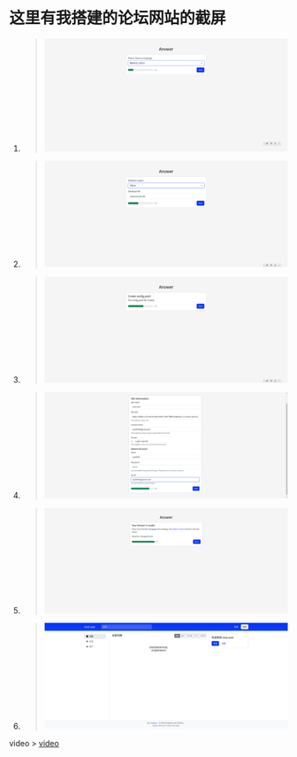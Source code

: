 # 这里有我搭建的论坛网站的截屏

1. > ![1](1.png)

2. > ![2](2.png)

3. > ![3](3.png)

4. > ![4](4.png)

5. > ![5](5.png)

6. > ![6](6.png)

video > [video](recorded-video.webm)
